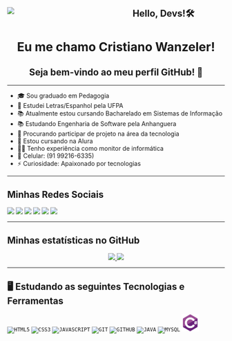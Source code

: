 <div align="center">
  <img src="https://github.com/user-attachments/assets/6edba309-42e8-4385-ba63-f55197f725ee" width="200" style="float: left; margin-right: 20px;" />
  <div>
    <h2>Hello, Devs!🛠️</h2>
    <h1>Eu me chamo Cristiano Wanzeler!</h1>
    <h2>Seja bem-vindo ao meu perfil GitHub! 👋</h3>
  </div>
</div>

---

- 🎓 Sou graduado em Pedagogia
- 📘 Estudei Letras/Espanhol pela UFPA
- 📚 Atualmente estou cursando Bacharelado em Sistemas de Informação
- 📚 Estudando Engenharia de Software pela Anhanguera
- 👯 Procurando participar de projeto na área da tecnologia
- 📖 Estou cursando na Alura
- 🧑‍💻 Tenho experiência como monitor de informática
- 📱 Celular: (91 99216-6335)
- ⚡ Curiosidade: Apaixonado por tecnologias

---

## Minhas Redes Sociais
<div>
<a href="https://https://www.youtube.com/@CristianoWanzeler" target="_blank"><img loading="lazy" src="https://img.shields.io/badge/YouTube-FF0000?style=for-the-badge&logo=youtube&logoColor=white" target="_blank"></a>
<a href="https://www.instagram.com/cristianodosc/" target="_blank"><img loading="lazy" src="https://img.shields.io/badge/-Instagram-%23E4405F?style=for-the-badge&logo=instagram&logoColor=white" target="_blank"></a>
<a href="https://www.facebook.com/CristianoS.C.Wanzeler/?locale=pt_BR" target="_blank"><img loading="lazy" src="https://img.shields.io/badge/-Facebook-%231877F2?style=for-the-badge&logo=facebook&logoColor=white"></a>
<a href = "mailto:cr.wanzelerg@gmail.com"><img loading="lazy" src="https://img.shields.io/badge/Gmail-D14836?style=for-the-badge&logo=gmail&logoColor=white" target="_blank"></a>
<a href="https://www.linkedin.com/in/cristiano-wanzeler-276ab9b2/" target="_blank"><img loading="lazy" src="https://img.shields.io/badge/-LinkedIn-%230077B5?style=for-the-badge&logo=linkedin&logoColor=white" target="_blank"></a>
<a href="https://www.linkedin.com/in/cristiano-wanzeler-276ab9b2/" target="_blank"><img loading="lazy" src="https://img.shields.io/badge/-Currículo_Lattes-%230076b8?style=for-the-badge&logo=read-the-docs&logoColor=white"></a> 
</div>

---

## Minhas estatísticas no GitHub

<div align="center">
  <a href="https://github.com/CristianoWanzeler/">
    <img loading="lazy" height="180em" src="https://github-readme-stats.vercel.app/api/top-langs/?username=CristianoWanzeler&layout=compact&langs_count=7&theme=dracula"/>
    <img loading="lazy" height="180em" src="https://github-readme-stats.vercel.app/api?username=CristianoWanzeler&show_icons=true&theme=dracula&include_all_commits=true&count_private=true"/>
  </a>
</div>

---

## 🖥️ Estudando as seguintes Tecnologias e Ferramentas 
<code><img width="40px" src="https://cdn.jsdelivr.net/gh/devicons/devicon/icons/html5/html5-original-wordmark.svg" title = "HTML5"/></code>
<code><img width="40px" src="https://cdn.jsdelivr.net/gh/devicons/devicon/icons/css3/css3-original-wordmark.svg" title = "CSS3"/></code>
<code><img width="40px" src="https://cdn.jsdelivr.net/gh/devicons/devicon/icons/javascript/javascript-original.svg" title = "JAVASCRIPT"/></code>
<code><img width="40px" src="https://cdn.jsdelivr.net/gh/devicons/devicon/icons/git/git-original.svg" title = "GIT"/></code>
<code><img width="40px" src="https://cdn.jsdelivr.net/gh/devicons/devicon/icons/github/github-original.svg" title = "GITHUB"/></code>
<code><img width="40px" src="https://cdn.jsdelivr.net/gh/devicons/devicon/icons/java/java-original.svg" title = "JAVA"/></code>
<code><img width="40px" src="https://cdn.jsdelivr.net/gh/devicons/devicon/icons/mysql/mysql-original.svg" title = "MYSQL"/></code>
<code><img width="40px" src="https://github.com/devicons/devicon/blob/v2.16.0/icons/csharp/csharp-original.svg" title = "CSHARP"/></code>


